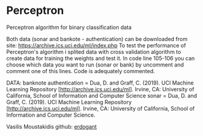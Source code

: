 # Perceptron
Perceptron algorithm for binary classification data


Both data (sonar and bankote - authentication) can be downloaded from site: https://archive.ics.uci.edu/ml/index.php
To test the performance of Perceptron's algorithm i splited data with cross validation algorithm to create data for training the weights and test it.
In code line 105-106 you can choose which data you want to run (sonar or bank) by uncomment and comment one of this lines.
Code is adequately commented.


DATA:
banknote authentication = Dua, D. and Graff, C. (2019). UCI Machine Learning Repository [http://archive.ics.uci.edu/ml]. Irvine, CA: University of California, School of Information and Computer Science
sonar = Dua, D. and Graff, C. (2019). UCI Machine Learning Repository [http://archive.ics.uci.edu/ml]. Irvine, CA: University of California, School of Information and Computer Science.

Vasilis Moustakidis
github: [erdogant](https://github.com/BillMousta)
